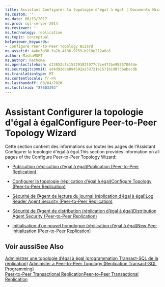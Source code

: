 ```yaml
---
title: Assistant Configurer la topologie d’égal à égal | Documents Microsoft
ms.custom: ''
ms.date: 06/13/2017
ms.prod: sql-server-2014
ms.reviewer: ''
ms.technology: replication
ms.topic: conceptual
helpviewer_keywords:
- Configure Peer-to-Peer Topology Wizard
ms.assetid: 44be3a38-fa2b-4136-9759-b218e212a0c8
author: MashaMSFT
ms.author: mathoma
ms.openlocfilehash: d23852cfc15329182f077c7ce472be95357004de
ms.sourcegitcommit: ad4d92dce894592a259721a1571b1d8736abacdb
ms.translationtype: MT
ms.contentlocale: fr-FR
ms.lasthandoff: 08/04/2020
ms.locfileid: "87603392"
---
```

# <a name="configure-peer-to-peer-topology-wizard"></a><span data-ttu-id="78a58-102">Assistant Configurer la topologie d'égal à égal</span><span class="sxs-lookup"><span data-stu-id="78a58-102">Configure Peer-to-Peer Topology Wizard</span></span>
  <span data-ttu-id="78a58-103">Cette section contient des informations sur toutes les pages de l'Assistant Configurer la topologie d'égal à égal.</span><span class="sxs-lookup"><span data-stu-id="78a58-103">This section provides information on all pages of the Configure Peer-to-Peer Topology Wizard:</span></span>  
  
-   [<span data-ttu-id="78a58-104">Publication &#40;réplication d’égal à égal&#41;</span><span class="sxs-lookup"><span data-stu-id="78a58-104">Publication &#40;Peer-to-Peer Replication&#41;</span></span>](publication-peer-to-peer-replication.md)  
  
-   [<span data-ttu-id="78a58-105">Configurer la topologie &#40;réplication d’égal à égal&#41;</span><span class="sxs-lookup"><span data-stu-id="78a58-105">Configure Topology &#40;Peer-to-Peer Replication&#41;</span></span>](configure-topology-peer-to-peer-replication.md)  
  
-   [<span data-ttu-id="78a58-106">Sécurité de l’Agent de lecture du journal &#40;réplication d’égal à égal&#41;</span><span class="sxs-lookup"><span data-stu-id="78a58-106">Log Reader Agent Security &#40;Peer-to-Peer Replication&#41;</span></span>](log-reader-agent-security-peer-to-peer-replication.md)  
  
-   [<span data-ttu-id="78a58-107">Sécurité de l’Agent de distribution &#40;réplication d’égal à égal&#41;</span><span class="sxs-lookup"><span data-stu-id="78a58-107">Distribution Agent Security &#40;Peer-to-Peer Replication&#41;</span></span>](distribution-agent-security-peer-to-peer-replication.md)  
  
-   [<span data-ttu-id="78a58-108">Initialisation d’un nouvel homologue &#40;réplication d’égal à égal&#41;</span><span class="sxs-lookup"><span data-stu-id="78a58-108">New Peer Initialization &#40;Peer-to-Peer Replication&#41;</span></span>](new-peer-initialization-peer-to-peer-replication.md)  
  
## <a name="see-also"></a><span data-ttu-id="78a58-109">Voir aussi</span><span class="sxs-lookup"><span data-stu-id="78a58-109">See Also</span></span>  
 <span data-ttu-id="78a58-110">[Administrer une topologie d’égal à égal &#40;programmation Transact-SQL de la réplication&#41;](administration/administer-a-peer-to-peer-topology-replication-transact-sql-programming.md) </span><span class="sxs-lookup"><span data-stu-id="78a58-110">[Administer a Peer-to-Peer Topology &#40;Replication Transact-SQL Programming&#41;](administration/administer-a-peer-to-peer-topology-replication-transact-sql-programming.md) </span></span>  
 [<span data-ttu-id="78a58-111">Peer-to-Peer Transactional Replication</span><span class="sxs-lookup"><span data-stu-id="78a58-111">Peer-to-Peer Transactional Replication</span></span>](transactional/peer-to-peer-transactional-replication.md)  
  
  
